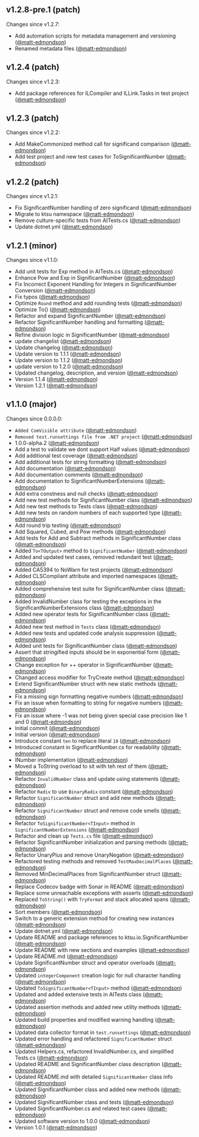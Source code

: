## v1.2.8-pre.1 (patch)

Changes since v1.2.7:

- Add automation scripts for metadata management and versioning ([@matt-edmondson](https://github.com/matt-edmondson))
- Renamed metadata files ([@matt-edmondson](https://github.com/matt-edmondson))

## v1.2.4 (patch)

Changes since v1.2.3:

- Add package references for ILCompiler and ILLink.Tasks in test project ([@matt-edmondson](https://github.com/matt-edmondson))

## v1.2.3 (patch)

Changes since v1.2.2:

- Add MakeCommonized method call for significand comparison ([@matt-edmondson](https://github.com/matt-edmondson))
- Add test project and new test cases for ToSignificantNumber ([@matt-edmondson](https://github.com/matt-edmondson))

## v1.2.2 (patch)

Changes since v1.2.1:

- Fix SignificantNumber handling of zero significand ([@matt-edmondson](https://github.com/matt-edmondson))
- Migrate to ktsu namespace ([@matt-edmondson](https://github.com/matt-edmondson))
- Remove culture-specific tests from AITests.cs ([@matt-edmondson](https://github.com/matt-edmondson))
- Update dotnet.yml ([@matt-edmondson](https://github.com/matt-edmondson))

## v1.2.1 (minor)

Changes since v1.1.0:

- Add unit tests for Exp method in AITests.cs ([@matt-edmondson](https://github.com/matt-edmondson))
- Enhance Pow and Exp in SignificantNumber ([@matt-edmondson](https://github.com/matt-edmondson))
- Fix Incorrect Exponent Handling for Integers in SignificantNumber Conversion ([@matt-edmondson](https://github.com/matt-edmondson))
- Fix typos ([@matt-edmondson](https://github.com/matt-edmondson))
- Optimize `Round` method and add rounding tests ([@matt-edmondson](https://github.com/matt-edmondson))
- Optimize To<TOutput>() ([@matt-edmondson](https://github.com/matt-edmondson))
- Refactor and expand SignificantNumber ([@matt-edmondson](https://github.com/matt-edmondson))
- Refactor SignificantNumber handling and formatting ([@matt-edmondson](https://github.com/matt-edmondson))
- Refine division logic in SignificantNumber ([@matt-edmondson](https://github.com/matt-edmondson))
- update changelist ([@matt-edmondson](https://github.com/matt-edmondson))
- Update changelog ([@matt-edmondson](https://github.com/matt-edmondson))
- Update version to 1.1.1 ([@matt-edmondson](https://github.com/matt-edmondson))
- Update version to 1.1.2 ([@matt-edmondson](https://github.com/matt-edmondson))
- update version to 1.2.0 ([@matt-edmondson](https://github.com/matt-edmondson))
- Updated changelog, description, and version ([@matt-edmondson](https://github.com/matt-edmondson))
- Version 1.1.4 ([@matt-edmondson](https://github.com/matt-edmondson))
- Version 1.2.1 ([@matt-edmondson](https://github.com/matt-edmondson))

## v1.1.0 (major)

Changes since 0.0.0.0:

- `Added ComVisible attribute` ([@matt-edmondson](https://github.com/matt-edmondson))
- `Removed test.runsettings file from .NET project` ([@matt-edmondson](https://github.com/matt-edmondson))
- 1.0.0-alpha.2 ([@matt-edmondson](https://github.com/matt-edmondson))
- Add a test to validate we dont support Half values ([@matt-edmondson](https://github.com/matt-edmondson))
- Add additional test coverage ([@matt-edmondson](https://github.com/matt-edmondson))
- Add additional tests for string formatting ([@matt-edmondson](https://github.com/matt-edmondson))
- Add documentation ([@matt-edmondson](https://github.com/matt-edmondson))
- Add documentation comments ([@matt-edmondson](https://github.com/matt-edmondson))
- Add documentation to SignificantNumberExtensions ([@matt-edmondson](https://github.com/matt-edmondson))
- Add extra constness and null checks ([@matt-edmondson](https://github.com/matt-edmondson))
- Add new test methods for SignificantNumber class ([@matt-edmondson](https://github.com/matt-edmondson))
- Add new test methods to Tests class ([@matt-edmondson](https://github.com/matt-edmondson))
- Add new tests on random numbers of each supported type ([@matt-edmondson](https://github.com/matt-edmondson))
- Add round trip testing ([@matt-edmondson](https://github.com/matt-edmondson))
- Add Squared, Cubed, and Pow methods ([@matt-edmondson](https://github.com/matt-edmondson))
- Add tests for Add and Subtract methods in SignificantNumber class ([@matt-edmondson](https://github.com/matt-edmondson))
- Added `To<TOutput>` method to `SignificantNumber` ([@matt-edmondson](https://github.com/matt-edmondson))
- Added and updated test cases, removed redundant test ([@matt-edmondson](https://github.com/matt-edmondson))
- Added CA5394 to NoWarn for test projects ([@matt-edmondson](https://github.com/matt-edmondson))
- Added CLSCompliant attribute and imported namespaces ([@matt-edmondson](https://github.com/matt-edmondson))
- Added comprehensive test suite for SignificantNumber class ([@matt-edmondson](https://github.com/matt-edmondson))
- Added InvalidNumber class for testing the exceptions in the SignificantNumberExtensions class ([@matt-edmondson](https://github.com/matt-edmondson))
- Added new operator tests for SignificantNumber class ([@matt-edmondson](https://github.com/matt-edmondson))
- Added new test method in `Tests` class ([@matt-edmondson](https://github.com/matt-edmondson))
- Added new tests and updated code analysis suppression ([@matt-edmondson](https://github.com/matt-edmondson))
- Added unit tests for SignificantNumber class ([@matt-edmondson](https://github.com/matt-edmondson))
- Assert that stringified inputs should be in exponential form ([@matt-edmondson](https://github.com/matt-edmondson))
- Change exception for ++ operator in SignificantNumber ([@matt-edmondson](https://github.com/matt-edmondson))
- Changed access modifier for TryCreate<TInput> method ([@matt-edmondson](https://github.com/matt-edmondson))
- Extend SignificantNumber struct with new static methods ([@matt-edmondson](https://github.com/matt-edmondson))
- Fix a missing sign formatting negative numbers ([@matt-edmondson](https://github.com/matt-edmondson))
- Fix an issue when formatting to string for negative numbers ([@matt-edmondson](https://github.com/matt-edmondson))
- Fix an issue where -1 was not being given special case precision like 1 and 0 ([@matt-edmondson](https://github.com/matt-edmondson))
- Initial commit ([@matt-edmondson](https://github.com/matt-edmondson))
- Initial version ([@matt-edmondson](https://github.com/matt-edmondson))
- Introduce constant `ten` to replace literal `10` ([@matt-edmondson](https://github.com/matt-edmondson))
- Introduced constant in SignificantNumber.cs for readability ([@matt-edmondson](https://github.com/matt-edmondson))
- INumber implementation ([@matt-edmondson](https://github.com/matt-edmondson))
- Moved a ToString overload to sit with teh rest of them ([@matt-edmondson](https://github.com/matt-edmondson))
- Refactor `InvalidNumber` class and update using statements ([@matt-edmondson](https://github.com/matt-edmondson))
- Refactor `Radix` to use `BinaryRadix` constant ([@matt-edmondson](https://github.com/matt-edmondson))
- Refactor `SignificantNumber` struct and add new methods ([@matt-edmondson](https://github.com/matt-edmondson))
- Refactor `SignificantNumber` struct and remove code smells ([@matt-edmondson](https://github.com/matt-edmondson))
- Refactor `ToSignificantNumber<TInput>` method in `SignificantNumberExtensions` ([@matt-edmondson](https://github.com/matt-edmondson))
- Refactor and clean up `Tests.cs` file ([@matt-edmondson](https://github.com/matt-edmondson))
- Refactor SignificantNumber initialization and parsing methods ([@matt-edmondson](https://github.com/matt-edmondson))
- Refactor UnaryPlus and remove UnaryNegation ([@matt-edmondson](https://github.com/matt-edmondson))
- Refactored testing methods and removed `TestMaxDecimalPlaces` ([@matt-edmondson](https://github.com/matt-edmondson))
- Removed MinDecimalPlaces from SignificantNumber struct ([@matt-edmondson](https://github.com/matt-edmondson))
- Replace Codecov badge with Sonar in README ([@matt-edmondson](https://github.com/matt-edmondson))
- Replace some unreachable exceptions with asserts ([@matt-edmondson](https://github.com/matt-edmondson))
- Replaced `ToString()` with `TryFormat` and stack allocated spans ([@matt-edmondson](https://github.com/matt-edmondson))
- Sort members ([@matt-edmondson](https://github.com/matt-edmondson))
- Switch to a generic extension method for creating new instances ([@matt-edmondson](https://github.com/matt-edmondson))
- Update dotnet.yml ([@matt-edmondson](https://github.com/matt-edmondson))
- Update README and package references to ktsu.io.SignificantNumber ([@matt-edmondson](https://github.com/matt-edmondson))
- Update README with new sections and examples ([@matt-edmondson](https://github.com/matt-edmondson))
- Update README.md ([@matt-edmondson](https://github.com/matt-edmondson))
- Update SignificantNumber struct and operator overloads ([@matt-edmondson](https://github.com/matt-edmondson))
- Updated `integerComponent` creation logic for null character handling ([@matt-edmondson](https://github.com/matt-edmondson))
- Updated `ToSignificantNumber<TInput>` method ([@matt-edmondson](https://github.com/matt-edmondson))
- Updated and added extensive tests in AITests class ([@matt-edmondson](https://github.com/matt-edmondson))
- Updated assertion methods and added new utility methods ([@matt-edmondson](https://github.com/matt-edmondson))
- Updated build properties and modified warning handling ([@matt-edmondson](https://github.com/matt-edmondson))
- Updated data collector format in `test.runsettings` ([@matt-edmondson](https://github.com/matt-edmondson))
- Updated error handling and refactored `SignificantNumber` struct ([@matt-edmondson](https://github.com/matt-edmondson))
- Updated Helpers.cs, refactored InvalidNumber.cs, and simplified Tests.cs ([@matt-edmondson](https://github.com/matt-edmondson))
- Updated README and SignificantNumber class description ([@matt-edmondson](https://github.com/matt-edmondson))
- Updated README.md with detailed `SignificantNumber` class info ([@matt-edmondson](https://github.com/matt-edmondson))
- Updated SignificantNumber class and added new methods ([@matt-edmondson](https://github.com/matt-edmondson))
- Updated SignificantNumber class and tests ([@matt-edmondson](https://github.com/matt-edmondson))
- Updated SignificantNumber.cs and related test cases ([@matt-edmondson](https://github.com/matt-edmondson))
- Updated software version to 1.0.0 ([@matt-edmondson](https://github.com/matt-edmondson))
- Version 1.0.1 ([@matt-edmondson](https://github.com/matt-edmondson))



